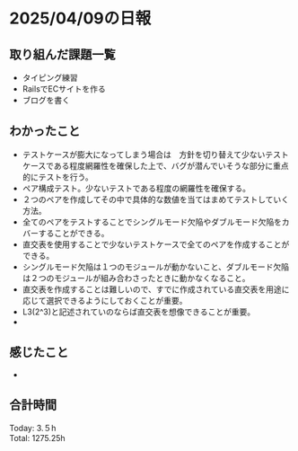 # 2025/04/09の日報
## 取り組んだ課題一覧
* タイピング練習
*  RailsでECサイトを作る
*  ブログを書く
## わかったこと
*  テストケースが膨大になってしまう場合は　方針を切り替えて少ないテストケースである程度網羅性を確保した上で、バグが潜んでいそうな部分に重点的にテストを行う。
  *  ペア構成テスト。少ないテストである程度の網羅性を確保する。
  *  ２つのペアを作成してその中で具体的な数値を当てはまめてテストしていく方法。
  *  全てのペアをテストすることでシングルモード欠陥やダブルモード欠陥をカバーすることができる。
  *  直交表を使用することで少ないテストケースで全てのペアを作成することができる。
*  シングルモード欠陥は１つのモジュールが動かないこと、ダブルモード欠陥は２つのモジュールが組み合わさったときに動かなくなること。
*  直交表を作成することは難しいので、すでに作成されている直交表を用途に応じて選択できるようにしておくことが重要。
  * L3(2^3)と記述されていのならば直交表を想像できることが重要。
  *                                 
## 感じたこと
* 
##  合計時間 
Today: 3.５h<br>
Total: 1275.25h
